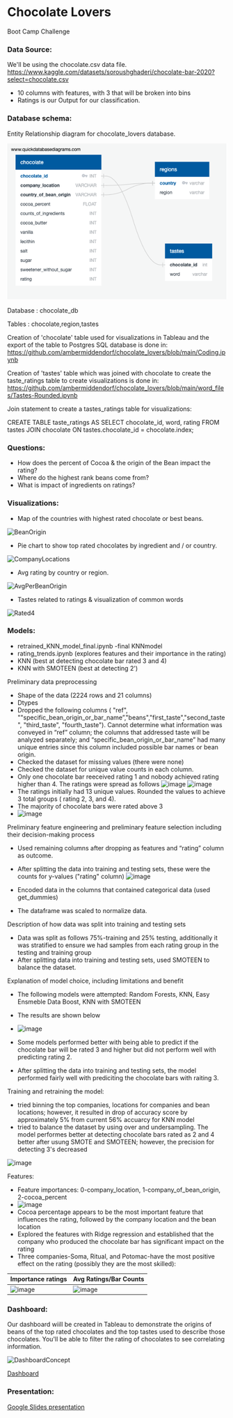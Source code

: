 # Chocolate Lovers
Boot Camp Challenge

### Data Source:
We'll be using the chocolate.csv data file.
https://www.kaggle.com/datasets/soroushghaderi/chocolate-bar-2020?select=chocolate.csv
* 10 columns with features, with 3 that will be broken into bins
* Ratings is our Output for our classification.

### Database schema:

Entity Relationship diagram for chocolate_lovers database. 

![main](resources/chocolate_lovers.png)

Database : chocolate_db

Tables : chocolate,region,tastes

Creation of 'chocolate' table used for visualizations in Tableau and the export of the table to Postgres SQL database is done in:
https://github.com/ambermiddendorf/chocolate_lovers/blob/main/Coding.ipynb

Creation of 'tastes' table which was joined with chocolate to create the taste_ratings table to create visualizations is done in:
https://github.com/ambermiddendorf/chocolate_lovers/blob/main/word_files/Tastes-Rounded.ipynb

Join statement to create a tastes_ratings table for visualizations:

CREATE TABLE taste_ratings AS
	SELECT chocolate_id, word, rating
	FROM tastes 
	JOIN chocolate ON tastes.chocolate_id = chocolate.index; 

### Questions:
* How does the percent of Cocoa & the origin of the Bean impact the rating?
* Where do the highest rank beans come from?
* What is impact of ingredients on ratings?

### Visualizations:
* Map of the countries with highest rated chocolate or best beans.

![BeanOrigin](https://user-images.githubusercontent.com/95837693/170160404-0cce849e-75bc-429b-852d-e8e98e20b790.PNG)

* Pie chart to show top rated chocolates by ingredient and / or country.

![CompanyLocations](https://user-images.githubusercontent.com/95837693/170160418-b984d22d-5c8b-4658-bfd4-aeb3b2ccfbc8.PNG)

* Avg rating by country or region.

![AvgPerBeanOrigin](https://user-images.githubusercontent.com/95837693/170160438-bffbd400-fb00-4626-af2d-8e1b010cf0eb.PNG)


* Tastes related to ratings & visualization of common words

![Rated4](https://user-images.githubusercontent.com/95837693/170157155-0f01b9d7-116d-45a3-91e3-aa2480da9bd6.png)

### Models:
* retrained_KNN_model_final.ipynb -final KNNmodel
* rating_trends.ipynb (explores features and their importance in the rating)
* KNN (best at detecting chocolate bar rated 3 and 4)
* KNN with SMOTEEN (best at detecting 2')

Preliminary data preprocessing
* Shape of the data (2224 rows and 21 columns)
* Dtypes
* Dropped the following columns ( "ref", ""specific_bean_origin_or_bar_name”,"beans","first_taste","second_taste", "third_taste", "fourth_taste"). Cannot determine what information was conveyed in “ref” column; the columns that addressed taste will be analyzed separately; and “specific_bean_origin_or_bar_name” had many unique entries since this column included possible bar names or bean origin. 
* Checked the dataset for missing values (there were none)
* Checked the dataset for unique value counts in each column.
* Only one chocolate bar reeceived rating 1 and nobody achieved rating higher than 4. The ratings were spread as follows
![image](https://user-images.githubusercontent.com/96098938/170914879-2ff4a75f-cf6b-4aa8-8ad1-695eb8e39385.png)
![image](https://user-images.githubusercontent.com/96098938/170914926-b528be09-f6a9-4049-a920-56163fe16653.png)
* The ratings initially had 13 unique values. Rounded the values to achieve 3 total groups ( rating 2, 3, and 4).
* The majority of chocolate bars were rated above 3
* ![image](https://user-images.githubusercontent.com/96098938/170915236-5778f0da-be41-412f-b666-302fda0ffcc9.png)


 Preliminary feature engineering and preliminary feature selection including their decision-making process
* Used remaining columns after dropping as features and “rating” column as outcome. 
* After splitting the data into training and testing sets, these were the counts for y-values ("rating" column)
![image](https://user-images.githubusercontent.com/96098938/170915354-7246074f-ff11-4d37-b8d2-56dcff775daf.png)

* Encoded data in the columns that contained categorical data (used get_dummies)
* The dataframe was  scaled to normalize data. 

Description of how data was split into training and testing sets 
* Data was split as follows 75%-training and 25% testing, additionally it was stratified to ensure we had samples from each rating group in the testing and training group
* After splitting data into training and testing sets, used SMOTEEN to balance the dataset.
 
Explanation of model choice, including limitations and benefit
* The following  models were attempted: Random Forests, KNN, Easy Ensmeble Data Boost, KNN with SMOTEEN
* The results are shown below
* ![image](https://user-images.githubusercontent.com/96098938/170915607-dfcb58c1-913b-4ae9-b435-52ccbccd9690.png)

* Some models performed better with being able to predict if the chocolate bar will be rated 3 and higher but did not perform well with predicting rating 2. 

* After splitting the data into training and testing sets, the model performed fairly well with prediciting the chocolate bars with raiting 3. 


Training and retraining the model:
* tried binning the top companies, locations for companies and bean locations; however, it resulted in drop of accuracy score by approximately 5% from current 56% accuarcy for KNN model
* tried to balance the dataset by using over and undersampling. The model performes better at detecting chocolate bars rated as 2 and 4 better after usung SMOTE and SMOTEEN; however, the precision for detecting 3's decreased

![image](https://user-images.githubusercontent.com/96098938/171998332-02726036-25ab-4e75-9fb9-4575196d5db3.png)

Features:
* Feature importances: 0-company_location, 1-company_of_bean_origin, 2-cocoa_percent
* ![image](https://user-images.githubusercontent.com/96098938/169912873-739066b7-da8b-4a50-ab47-658fb0c64846.png)
* Cocoa percentage appears to be the most important feature that influences the rating, followed by the company location and the bean location
* Explored the features with Ridge regression and established that the company who produced the chocolate bar has significant impact on the rating
* Three companies-Soma, Ritual, and Potomac-have the most positive effect on the rating (possibly they are the most skilled):

|Importance ratings                                                   | Avg Ratings/Bar Counts|
|-------------------------------------------------------------------- |-----------------------| 
|![image](https://user-images.githubusercontent.com/96098938/171998615-585a71d8-3045-497a-b86d-b175cd7438d5.png)|![image](https://user-images.githubusercontent.com/96098938/171998636-ccbe289a-019b-4682-94e5-42d0de8c5fe5.png)|

### Dashboard:

Our dashboard wiill be created in Tableau to demonstrate the origins of beans of the top rated chocolates and the top tastes used to describe those chocolates. You'll be able to filter the rating of chocolates to see correlating information.

![DashboardConcept](https://user-images.githubusercontent.com/95837693/171538039-2054d1a0-79c9-4d66-92ba-0b1f6e12ddbe.PNG)

[Dashboard](https://public.tableau.com/app/profile/amber.middendorf/viz/Chocolate_Lovers_Maps/ChocolateStory?publish=yes)

### Presentation:
[Google Slides presentation](https://docs.google.com/presentation/d/1te5ZXxZTKd96h4kvXEQcbKajDS40BcD1Jgh-bilh2kU/edit#slide=id.g12a98ee664f_0_1)

